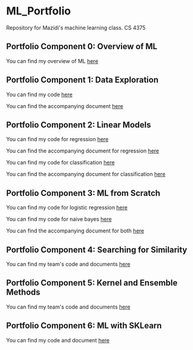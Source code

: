# ML_Portfolio
 Repository for Mazidi's machine learning class. CS 4375

## Portfolio Component 0: Overview of ML
You can find my overview of ML [here](<P_0/Overview of ML.pdf>)

## Portfolio Component 1: Data Exploration
You can find my code [here](P_1/data_exploration.cpp)

You can find the accompanying document [here](P_1/Portfolio_Component_1.pdf)

## Portfolio Component 2: Linear Models
You can find my code for regression [here](P_2/Regression.Rmd)

You can find the accompanying document for regression [here](P_2/Regression.pdf)

You can find my code for classification [here](P_2/Classification.Rmd)

You can find the accompanying document for classification [here](P_2/Classification.pdf)

## Portfolio Component 3: ML from Scratch

You can find my code for logistic regression [here](P_3/MLScratch2.cpp)

You can find my code for naive bayes [here](P_3/NaiveBayes.cpp)

You can find the accompanying document for both [here](P_3/MLScratch.pdf)

## Portfolio Component 4: Searching for Similarity
You can find my team's code and documents [here](P_4)

## Portfolio Component 5: Kernel and Ensemble Methods
You can find my team's code and documents [here](P_5)

## Portfolio Component 6: ML with SKLearn
You can find my code and document [here](P_6)
